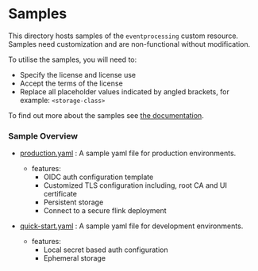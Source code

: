 # Samples

This directory hosts samples of the `eventprocessing` custom resource.  Samples need customization
and are non-functional without modification.

To utilise the samples, you will need to:

- Specify the license and license use
- Accept the terms of the license
- Replace all placeholder values indicated by angled brackets, for example: `<storage-class>`

To find out more about the samples see [the documentation](https://ibm.github.io/event-automation/ep/installing/planning/).

### Sample Overview
- [production.yaml](./production.yaml) : A sample yaml file for production environments.
  - features:
      - OIDC auth configuration template
      - Customized TLS configuration including, root CA and UI certificate
      - Persistent storage
      - Connect to a secure flink deployment

- [quick-start.yaml](./quick-start.yaml) : A sample yaml file for development environments.
    - features:
        - Local secret based auth configuration
        - Ephemeral storage
